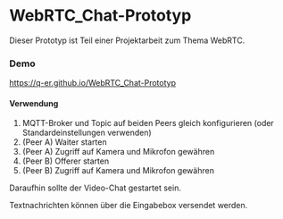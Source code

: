 # WebRTC_Chat-Prototyp

Dieser Prototyp ist Teil einer Projektarbeit zum Thema WebRTC.

### Demo

https://q-er.github.io/WebRTC_Chat-Prototyp

#### Verwendung

1. MQTT-Broker und Topic auf beiden Peers gleich konfigurieren (oder Standardeinstellungen verwenden)
2. (Peer A) Waiter starten
3. (Peer A) Zugriff auf Kamera und Mikrofon gewähren
4. (Peer B) Offerer starten
5. (Peer B) Zugriff auf Kamera und Mikrofon gewähren

Daraufhin sollte der Video-Chat gestartet sein.

Textnachrichten können über die Eingabebox versendet werden.

